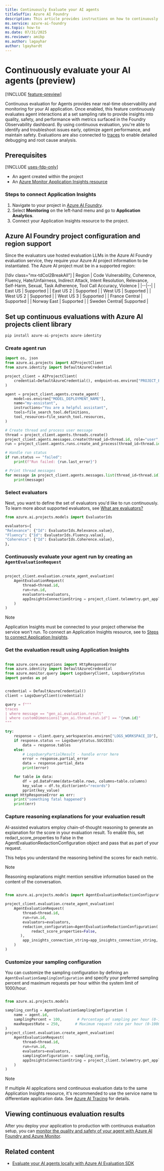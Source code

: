 ```yaml
---
title: Continuously Evaluate your AI agents
titleSuffix: Azure AI Foundry
description: This article provides instructions on how to continuously evaluate AI agents.
ms.service: azure-ai-foundry
ms.topic: how-to
ms.date: 07/31/2025
ms.reviewer: amibp
ms.author: lagayhar  
author: lgayhardt
---
```


# Continuously evaluate your AI agents (preview)

[!INCLUDE [feature-preview](../includes/feature-preview.md)]

Continuous evaluation for Agents provides near real-time observability and monitoring for your AI application. Once enabled, this feature continuously evaluates agent interactions at a set sampling rate to provide insights into quality, safety, and performance with metrics surfaced in the Foundry Observability dashboard. By using continuous evaluation, you're able to identify and troubleshoot issues early, optimize agent performance, and maintain safety. Evaluations are also connected to [traces](./develop/trace-application.md) to enable detailed debugging and root cause analysis.

## Prerequisites

[!INCLUDE [uses-fdp-only](../includes/uses-fdp-only.md)] 

- An agent created within the project
- An [Azure Monitor Application Insights resource](/azure/azure-monitor/app/app-insights-overview)

### Steps to connect Application Insights

1. Navigate to your project in [Azure AI Foundry](https://ai.azure.com/?cid=learnDocs).
2. Select **Monitoring** on the left-hand menu and go to **Application Analytics**.
3. Connect your Application Insights resource to the project.

## Azure AI Foundry project configuration and region support

Since the evaluators use hosted evaluation LLMs in the Azure AI Foundry evaluation service, they require your Azure AI project information to be instantiated. The Azure AI project must be in a supported region:

[!div class="mx-tdCol2BreakAll"]
| Region | Code Vulnerability, Coherence, Fluency, Hate/Unfairness, Indirect Attack, Intent Resolution, Relevance, Self-Harm, Sexual, Task Adherence, Tool Call Accuracy, Violence |
|--|--|
| East US | Supported | 
| East US 2 | Supported  | 
| West US | Supported |
| West US 2 | Supported | 
| West US 3 | Supported |
| France Central | Supported | 
| Norway East | Supported  |
| Sweden Central| Supported  | 

## Set up continuous evaluations with Azure AI projects client library

```python
pip install azure-ai-projects azure-identity
```

### Create agent run

```python
import os, json
from azure.ai.projects import AIProjectClient
from azure.identity import DefaultAzureCredential

project_client = AIProjectClient(
    credential=DefaultAzureCredential(), endpoint=os.environ["PROJECT_ENDPOINT"]
)

agent = project_client.agents.create_agent(
    model=os.environ["MODEL_DEPLOYMENT_NAME"],
    name="my-assistant",
    instructions="You are a helpful assistant",
    tools=file_search_tool.definitions,
    tool_resources=file_search_tool.resources,
)

# Create thread and process user message
thread = project_client.agents.threads.create()
project_client.agents.messages.create(thread_id=thread.id, role="user", content="Hello, what Contoso products do you know?")
run = project_client.agents.runs.create_and_process(thread_id=thread.id, agent_id=agent.id)

# Handle run status
if run.status == "failed":
    print(f"Run failed: {run.last_error}")

# Print thread messages
for message in project_client.agents.messages.list(thread_id=thread.id).text_messages:
    print(message)

```

### Select evaluators

Next, you want to define the set of evaluators you'd like to run continuously. To learn more about supported evaluators, see [What are evaluators?](../concepts/observability.md#what-are-evaluators)

```python
from azure.ai.projects.models import EvaluatorIds

evaluators={
"Relevance": {"Id": EvaluatorIds.Relevance.value},
"Fluency": {"Id": EvaluatorIds.Fluency.value},
"Coherence": {"Id": EvaluatorIds.Coherence.value},
},
```

### Continuously evaluate your agent run by creating an `AgentEvaluationRequest`

```python
                      
project_client.evaluation.create_agent_evaluation(
    AgentEvaluationRequest(  
        thread=thread.id,  
        run=run.id,   
        evaluators=evaluators,
        appInsightsConnectionString = project_client.telemetry.get_application_insights_connection_string(),
    )
)

```

> [!NOTE]
> Application Insights must be connected to your project otherwise the service won't run. To connect an Application Insights resource, see to [Steps to connect Application Insights](#steps-to-connect-application-insights).

### Get the evaluation result using Application Insights

```python

from azure.core.exceptions import HttpResponseError
from azure.identity import DefaultAzureCredential
from azure.monitor.query import LogsQueryClient, LogsQueryStatus
import pandas as pd


credential = DefaultAzureCredential()
client = LogsQueryClient(credential)

query = f"""
traces
| where message == "gen_ai.evaluation.result"
| where customDimensions["gen_ai.thread.run.id"] == "{run.id}"
"""

try:
    response = client.query_workspace(os.environ["LOGS_WORKSPACE_ID"], query, timespan=timedelta(days=1))
    if response.status == LogsQueryStatus.SUCCESS:
        data = response.tables
    else:
        # LogsQueryPartialResult - handle error here
        error = response.partial_error
        data = response.partial_data
        print(error)

    for table in data:
        df = pd.DataFrame(data=table.rows, columns=table.columns)
        key_value = df.to_dict(orient="records")
        pprint(key_value)
except HttpResponseError as err:
    print("something fatal happened")
    print(err)

```

### Capture reasoning explanations for your evaluation result

AI-assisted evaluators employ chain-of-thought reasoning to generate an explanation for the score in your evaluation result. To enable this, set redact_score_properties to False in the AgentEvaluationRedactionConfiguration object and pass that as part of your request.

This helps you understand the reasoning behind the scores for each metric.

> [!NOTE]
> Reasoning explanations might mention sensitive information based on the content of the conversation.

```python

from azure.ai.projects.models import AgentEvaluationRedactionConfiguration
              
project_client.evaluation.create_agent_evaluation(
    AgentEvaluationRequest(  
        thread=thread.id,  
        run=run.id,   
        evaluators=evaluators,  
        redaction_configuration=AgentEvaluationRedactionConfiguration(
            redact_score_properties=False,
       ),
        app_insights_connection_string=app_insights_connection_string,
    )
)

```

### Customize your sampling configuration

You can customize the sampling configuration by defining an `AgentEvaluationSamplingConfiguration` and specify your preferred sampling percent and maximum requests per hour within the system limit of 1000/hour.

```python

from azure.ai.projects.models 

sampling_config = AgentEvaluationSamplingConfiguration (  
    name = agent.id,  
    samplingPercent = 100,       # Percentage of sampling per hour (0-100)
    maxRequestRate = 250,       # Maximum request rate per hour (0-1000)
)                                
project_client.evaluation.create_agent_evaluation(
    AgentEvaluationRequest(  
        thread=thread.id,  
        run=run.id,   
        evaluators=evaluators,  
        samplingConfiguration = sampling_config,  
        appInsightsConnectionString = project_client.telemetry.get_application_insights_connection_string(),
    )
)
```

> [!NOTE]
> If multiple AI applications send continuous evaluation data to the same Application Insights resource, it's recommended to use the service name to differentiate application data. See [Azure AI Tracing](./develop/trace-application.md) for details.

## Viewing continuous evaluation results

After you deploy your application to production with continuous evaluation setup, you can [monitor the quality and safety of your agent with Azure AI Foundry and Azure Monitor](./monitor-applications.md).

## Related content

- [Evaluate your AI agents locally with Azure AI Evaluation SDK](./develop/agent-evaluate-sdk.md)

